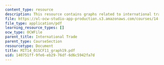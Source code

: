 ```yaml
---
content_type: resource
description: This resource contains graphs related to international trade.
file: https://ol-ocw-studio-app-production.s3.amazonaws.com/courses/14-01sc-principles-of-microeconomics-fall-2011/140751ff9fe6eb2976df6d6c5942fa7d_MIT14_01SCF11_graph19.pdf
file_type: application/pdf
learning_resource_types: []
ocw_type: OCWFile
parent_title: International Trade
parent_type: CourseSection
resourcetype: Document
title: MIT14_01SCF11_graph19.pdf
uid: 140751ff-9fe6-eb29-76df-6d6c5942fa7d
---
```

